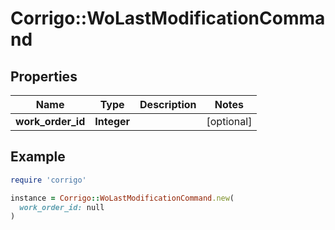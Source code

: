 # Corrigo::WoLastModificationCommand

## Properties

| Name | Type | Description | Notes |
| ---- | ---- | ----------- | ----- |
| **work_order_id** | **Integer** |  | [optional] |

## Example

```ruby
require 'corrigo'

instance = Corrigo::WoLastModificationCommand.new(
  work_order_id: null
)
```

